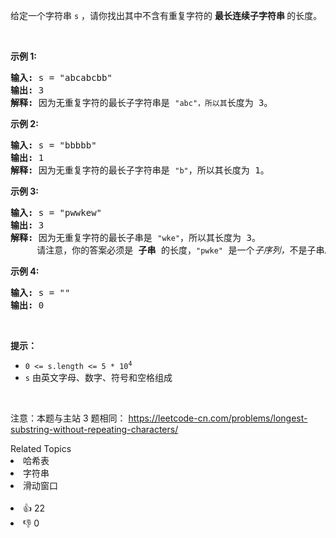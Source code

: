 <p>给定一个字符串 <code>s</code> ，请你找出其中不含有重复字符的&nbsp;<strong>最长连续子字符串&nbsp;</strong>的长度。</p>

<p>&nbsp;</p>

<p><strong>示例&nbsp;1:</strong></p>

<pre>
<strong>输入: </strong>s = &quot;abcabcbb&quot;
<strong>输出: </strong>3 
<strong>解释:</strong> 因为无重复字符的最长子字符串是 <code>&quot;abc&quot;，所以其</code>长度为 3。
</pre>

<p><strong>示例 2:</strong></p>

<pre>
<strong>输入: </strong>s = &quot;bbbbb&quot;
<strong>输出: </strong>1
<strong>解释: </strong>因为无重复字符的最长子字符串是 <code>&quot;b&quot;</code>，所以其长度为 1。
</pre>

<p><strong>示例 3:</strong></p>

<pre>
<strong>输入: </strong>s = &quot;pwwkew&quot;
<strong>输出: </strong>3
<strong>解释: </strong>因为无重复字符的最长子串是&nbsp;<code>&quot;wke&quot;</code>，所以其长度为 3。
&nbsp;    请注意，你的答案必须是 <strong>子串 </strong>的长度，<code>&quot;pwke&quot;</code>&nbsp;是一个<em>子序列，</em>不是子串。
</pre>

<p><strong>示例 4:</strong></p>

<pre>
<strong>输入: </strong>s = &quot;&quot;
<strong>输出: </strong>0
</pre>

<p>&nbsp;</p>

<p><strong>提示：</strong></p>

<ul>
	<li><code>0 &lt;= s.length &lt;= 5 * 10<sup>4</sup></code></li>
	<li><code>s</code>&nbsp;由英文字母、数字、符号和空格组成</li>
</ul>

<p>&nbsp;</p>

<p><meta charset="UTF-8" />注意：本题与主站 3&nbsp;题相同：&nbsp;<a href="https://leetcode-cn.com/problems/longest-substring-without-repeating-characters/">https://leetcode-cn.com/problems/longest-substring-without-repeating-characters/</a></p>
<div><div>Related Topics</div><div><li>哈希表</li><li>字符串</li><li>滑动窗口</li></div></div><br><div><li>👍 22</li><li>👎 0</li></div>